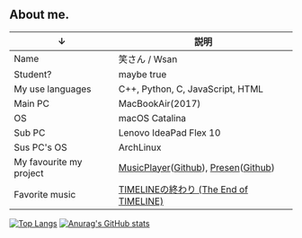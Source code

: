 ## About me.
| ↓| 説明 |
| - | - |
| Name | 笑さん / Wsan |
| Student? | maybe true |
| My use languages | C++, Python, C, JavaScript, HTML |
| Main PC | MacBookAir(2017) |
| OS | macOS Catalina |
| Sub PC | Lenovo IdeaPad Flex 10 |
| Sus PC's OS | ArchLinux |
| My favourite my project | [MusicPlayer](https://wswsans.github.io/music-player)([Github](https://github.com/wswsans/music-player)), [Presen](https://wswsans.github.io/presen)([Github](https://github.com/wswsans/presen)) |
| Favorite music | [TIMELINEの終わり (The End of TIMELINE)](https://youtu.be/vJuPXmDQhUM) |

[![Top Langs](https://github-readme-stats.vercel.app/api/top-langs/?username=wswsans)](https://github.com/anuraghazra/github-readme-stats)
[![Anurag's GitHub stats](https://github-readme-stats.vercel.app/api?username=wswsans&show_icons=true&bg_color=30,e96443,904e95&title_color=fff&text_color=fff)](https://github.com/wswsans)

<!--
### Hi there 👋
**wswsans/wswsans** is a ✨ _special_ ✨ repository because its `README.md` (this file) appears on your GitHub profile.

Here are some ideas to get you started:

- 🔭 I’m currently working on ...
- 🌱 I’m currently learning ...
- 👯 I’m looking to collaborate on ...
- 🤔 I’m looking for help with ...
- 💬 Ask me about ...
- 📫 How to reach me: ...
- 😄 Pronouns: ...
- ⚡ Fun fact: ...
-->
